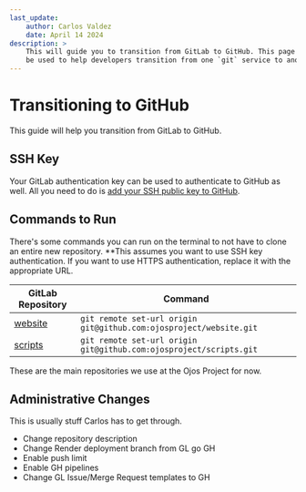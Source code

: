 ```yaml
---
last_update:
    author: Carlos Valdez
    date: April 14 2024
description: >
    This will guide you to transition from GitLab to GitHub. This page will also
    be used to help developers transition from one `git` service to another.
---
```

# Transitioning to GitHub

This guide will help you transition from GitLab to GitHub.

## SSH Key

Your GitLab authentication key can be used to authenticate to GitHub as well.
All you need to do is
[add your SSH public key to GitHub](https://docs.github.com/en/authentication/connecting-to-github-with-ssh/adding-a-new-ssh-key-to-your-github-account).

## Commands to Run

There's some commands you can run on the terminal to not have to clone an entire
new repository. **This assumes you want to use SSH key authentication. If you
want to use HTTPS authentication, replace it with the appropriate URL.

| GitLab Repository                                     | Command                                                            |
| ----------------------------------------------------- | ------------------------------------------------------------------ |
| [website](https://gitlab.com/ojosproject/website)     | `git remote set-url origin git@github.com:ojosproject/website.git` |
| [scripts](https://gitlab.com/ojosproject/url/scripts) | `git remote set-url origin git@github.com:ojosproject/scripts.git` |

These are the main repositories we use at the Ojos Project for now.

## Administrative Changes

This is usually stuff Carlos has to get through.

- Change repository description
- Change Render deployment branch from GL go GH
- Enable push limit
- Enable GH pipelines
- Change GL Issue/Merge Request templates to GH
